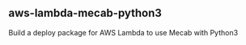 aws-lambda-mecab-python3
-------------

Build a deploy package for AWS Lambda to use Mecab with Python3
